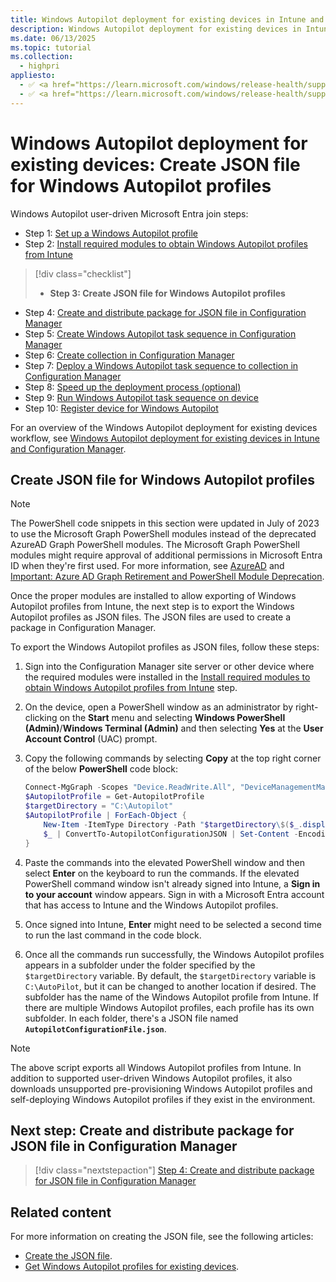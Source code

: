 ```yaml
---
title: Windows Autopilot deployment for existing devices in Intune and Configuration Manager - Step 3 of 10 - Create JSON file for Windows Autopilot profiles
description: Windows Autopilot deployment for existing devices in Intune and Configuration Manager - Step 3 of 10 - Create JSON file for Windows Autopilot profiles.
ms.date: 06/13/2025
ms.topic: tutorial
ms.collection:
  - highpri
appliesto:
  - ✅ <a href="https://learn.microsoft.com/windows/release-health/supported-versions-windows-client" target="_blank">Windows 11</a>
  - ✅ <a href="https://learn.microsoft.com/windows/release-health/supported-versions-windows-client" target="_blank">Windows 10</a>
---
```


# Windows Autopilot deployment for existing devices: Create JSON file for Windows Autopilot profiles

Windows Autopilot user-driven Microsoft Entra join steps:

- Step 1: [Set up a Windows Autopilot profile](setup-autopilot-profile.md)
- Step 2: [Install required modules to obtain Windows Autopilot profiles from Intune](install-modules.md)

> [!div class="checklist"]
>
> - **Step 3: Create JSON file for Windows Autopilot profiles**

- Step 4: [Create and distribute package for JSON file in Configuration Manager](create-json-package.md)
- Step 5: [Create Windows Autopilot task sequence in Configuration Manager](create-autopilot-task-sequence.md)
- Step 6: [Create collection in Configuration Manager](create-collection.md)
- Step 7: [Deploy a Windows Autopilot task sequence to collection in Configuration Manager](deploy-autopilot-task-sequence.md)
- Step 8: [Speed up the deployment process (optional)](speed-up-deployment.md)
- Step 9: [Run Windows Autopilot task sequence on device](run-autopilot-task-sequence.md)
- Step 10: [Register device for Windows Autopilot](register-device.md)

For an overview of the Windows Autopilot deployment for existing devices workflow, see [Windows Autopilot deployment for existing devices in Intune and Configuration Manager](existing-devices-workflow.md#workflow).

## Create JSON file for Windows Autopilot profiles

> [!NOTE]
>
> The PowerShell code snippets in this section were updated in July of 2023 to use the Microsoft Graph PowerShell modules instead of the deprecated AzureAD Graph PowerShell modules. The Microsoft Graph PowerShell modules might require approval of additional permissions in Microsoft Entra ID when they're first used. For more information, see [AzureAD](/powershell/module/azuread/) and [Important: Azure AD Graph Retirement and PowerShell Module Deprecation](https://techcommunity.microsoft.com/t5/microsoft-entra-azure-ad-blog/important-azure-ad-graph-retirement-and-powershell-module/ba-p/3848270).

Once the proper modules are installed to allow exporting of Windows Autopilot profiles from Intune, the next step is to export the Windows Autopilot profiles as JSON files. The JSON files are used to create a package in Configuration Manager.

To export the Windows Autopilot profiles as JSON files, follow these steps:

1. Sign into the Configuration Manager site server or other device where the required modules were installed in the [Install required modules to obtain Windows Autopilot profiles from Intune](install-modules.md) step.

1. On the device, open a PowerShell window as an administrator by right-clicking on the **Start** menu and selecting **Windows PowerShell (Admin)**/**Windows Terminal (Admin)** and then selecting **Yes** at the **User Account Control** (UAC) prompt.

1. Copy the following commands by selecting **Copy** at the top right corner of the below **PowerShell** code block:

    ```powershell
    Connect-MgGraph -Scopes "Device.ReadWrite.All", "DeviceManagementManagedDevices.ReadWrite.All", "DeviceManagementServiceConfig.ReadWrite.All", "Domain.ReadWrite.All", "Group.ReadWrite.All", "GroupMember.ReadWrite.All", "User.Read"
    $AutopilotProfile = Get-AutopilotProfile
    $targetDirectory = "C:\Autopilot"
    $AutopilotProfile | ForEach-Object {
        New-Item -ItemType Directory -Path "$targetDirectory\$($_.displayName)"
        $_ | ConvertTo-AutopilotConfigurationJSON | Set-Content -Encoding Ascii "$targetDirectory\$($_.displayName)\AutopilotConfigurationFile.json"
    }
    ```

1. Paste the commands into the elevated PowerShell window and then select **Enter** on the keyboard to run the commands. If the elevated PowerShell command window isn't already signed into Intune, a **Sign in to your account** window appears. Sign in with a Microsoft Entra account that has access to Intune and the Windows Autopilot profiles.

1. Once signed into Intune, **Enter** might need to be selected a second time to run the last command in the code block.

1. Once all the commands run successfully, the Windows Autopilot profiles appears in a subfolder under the folder specified by the `$targetDirectory` variable. By default, the `$targetDirectory` variable is `C:\AutoPilot`, but it can be changed to another location if desired. The subfolder has the name of the Windows Autopilot profile from Intune. If there are multiple Windows Autopilot profiles, each profile has its own subfolder. In each folder, there's a JSON file named **`AutopilotConfigurationFile.json`**.

> [!NOTE]
>
> The above script exports all Windows Autopilot profiles from Intune. In addition to supported user-driven Windows Autopilot profiles, it also downloads unsupported pre-provisioning Windows Autopilot profiles and self-deploying Windows Autopilot profiles if they exist in the environment.

## Next step: Create and distribute package for JSON file in Configuration Manager

> [!div class="nextstepaction"]
> [Step 4: Create and distribute package for JSON file in Configuration Manager](create-json-package.md)

## Related content

For more information on creating the JSON file, see the following articles:

- [Create the JSON file](../../existing-devices.md#create-the-json-file).
- [Get Windows Autopilot profiles for existing devices](../../existing-devices.md#get-windows-autopilot-profiles-for-existing-devices).

